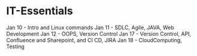# IT-Essentials
Jan 10 - Intro and Linux commands
Jan 11 - SDLC, Agile, JAVA, Web Development
Jan 12 - OOPS, Version Control
Jan 17 - Version Control, API, Confluence and Sharepoint, and  CI CD, JIRA
Jan 18 - CloudComputing, Testing

